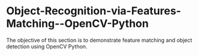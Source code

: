 # Object-Recognition-via-Features-Matching--OpenCV-Python
The objective of this section is to demonstrate feature matching and object detection using OpenCV Python. 
